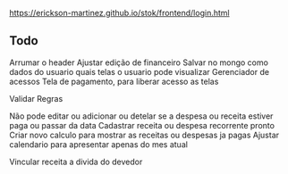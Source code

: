 https://erickson-martinez.github.io/stok/frontend/login.html


## Todo

Arrumar o header
Ajustar edição de financeiro
Salvar no mongo como dados do usuario quais telas o usuario pode visualizar
Gerenciador de acessos
Tela de pagamento, para liberar acesso as telas


Validar Regras

Não pode editar ou adicionar ou detelar se a despesa ou receita estiver paga ou passar da data
Cadastrar receita ou despesa recorrente pronto
Criar novo calculo para mostrar as receitas ou despesas ja pagas
Ajustar calendario para apresentar apenas do mes atual

Vincular receita a divida do devedor

